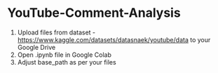# YouTube-Comment-Analysis

1. Upload files from dataset - https://www.kaggle.com/datasets/datasnaek/youtube/data to your Google Drive
2. Open .ipynb file in Google Colab
3. Adjust base_path as per your files
